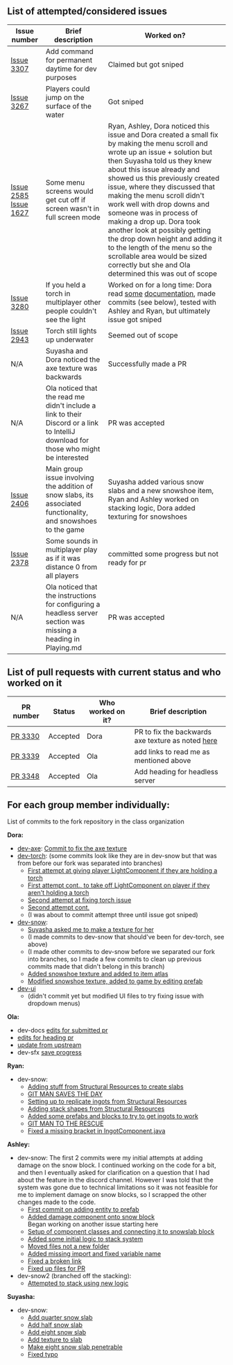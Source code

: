 ## List of attempted/considered issues 
<include brief comment stating if you decided to work on it or not and how successful the work was>
<include link in issue number>


Issue number | Brief description | Worked on?
--- | --- | --- 
[Issue 3307](https://github.com/MovingBlocks/Terasology/issues/3307) | Add command for permanent daytime for dev purposes | Claimed but got sniped
[Issue 3267](https://github.com/MovingBlocks/Terasology/issues/3267) | Players could jump on the surface of the water | Got sniped
[Issue 2585](https://github.com/MovingBlocks/Terasology/issues/2585) [Issue 1627](https://github.com/MovingBlocks/Terasology/issues/1627) | Some menu screens would get cut off if screen wasn't in full screen mode | Ryan, Ashley, Dora noticed this issue and Dora created a small fix by making the menu scroll and wrote up an issue + solution but then Suyasha told us they knew about this issue already and showed us this previously created issue, where they discussed that making the menu scroll didn't work well with drop downs and someone was in process of making a drop up. Dora took another look at possibly getting the drop down height and adding it to the length of the menu so the scrollable area would be sized correctly but she and Ola determined this was out of scope
[Issue 3280](https://github.com/MovingBlocks/Terasology/issues/3280) | If you held a torch in multiplayer other people couldn't see the light | Worked on for a long time: Dora read [some](https://metaterasology.github.io/docs/developing/networkMultiplayer/networkEvents.html) [documentation](https://metaterasology.github.io/docs/developing/entitySystem/events.html?highlight=receiveevent), made commits (see below), tested with Ashley and Ryan, but ultimately issue got sniped
[Issue 2943](https://github.com/MovingBlocks/Terasology/issues/2943) | Torch still lights up underwater | Seemed out of scope
N/A | Suyasha and Dora noticed the axe texture was backwards | Successfully made a PR
N/A| Ola noticed that the read me didn't include a link to their Discord or a link to IntelliJ download for those who might be interested| PR was accepted
[Issue 2406](https://github.com/MovingBlocks/Terasology/issues/2406) | Main group issue involving the addition of snow slabs, its associated functionality, and snowshoes to the game | Suyasha added various snow slabs and a new snowshoe item, Ryan and Ashley worked on stacking logic, Dora added texturing for snowshoes
[Issue 2378](https://github.com/MovingBlocks/Terasology/issues/2378) | Some sounds in multiplayer play as if it was distance 0 from all players| committed some progress but not ready for pr 
N/A| Ola noticed that the instructions for configuring a headless server section was missing a heading in Playing.md| PR was accepted

## List of pull requests with current status and who worked on it
<!-- Status options: accepted, rejected, still waiting, making changes, etc-->
<include link in PR number>


PR number | Status | Who worked on it? | Brief description 
--- | --- | --- | ---
[PR 3330](https://github.com/MovingBlocks/Terasology/pull/3330) | Accepted | Dora | PR to fix the backwards axe texture as noted [here](https://github.com/MovingBlocks/Terasology/pull/2876)
[PR 3339](https://github.com/MovingBlocks/Terasology/pull/3339#issuecomment-384012084)| Accepted| Ola |add links to read me as mentioned above
[PR 3348](https://github.com/MovingBlocks/Terasology/pull/3348)| Accepted| Ola | Add heading for headless server

## For each group member individually: 
List of commits to the fork repository in the class organization

**Dora:** 
- [dev-axe](https://github.com/nyu-ossd-s18/Terasology/commits/dev-axe): [Commit to fix the axe texture](https://github.com/nyu-ossd-s18/Terasology/commit/3f1a7362c11be845093400d43acf979c663f896d)
- [dev-torch](https://github.com/nyu-ossd-s18/Terasology/commits/dev-torch): (some commits look like they are in dev-snow but that was from before our fork was separated into branches)
  - [First attempt at giving player LightComponent if they are holding a torch](https://github.com/nyu-ossd-s18/Terasology/commit/619842f2501b9932dd72398996c6274aec775bb9)
  - [First attempt cont., to take off LightComponent on player if they aren't holding a torch](https://github.com/nyu-ossd-s18/Terasology/commit/1f55a33549bcd7c361debfe957e1e3d9cf1f0605)
  - [Second attempt at fixing torch issue](https://github.com/nyu-ossd-s18/Terasology/commit/622dc57ff1b1ee87e9570ebe08c759338cd6127b)
  - [Second attempt cont.](https://github.com/nyu-ossd-s18/Terasology/commit/f11232811ab65de761938a3c89f60f1c486d67a4)
  - (I was about to commit attempt three until issue got sniped)
- [dev-snow](https://github.com/nyu-ossd-s18/Terasology/commits/dev-snow):
  - [Suyasha asked me to make a texture for her](https://github.com/nyu-ossd-s18/Terasology/commit/d93049deaaa80899c4e92f0820b0a8808cd34ecc)
  - (I made commits to dev-snow that should've been for dev-torch, see above)
  - (I made other commits to dev-snow before we separated our fork into branches, so I made a few commits to clean up previous commits made that didn't belong in this branch) 
  - [Added snowshoe texture and added to item atlas](https://github.com/nyu-ossd-s18/Terasology/commit/7e39860f84716290192b96aea55c62c6773c6eac)
  - [Modified snowshoe texture, added to game by editing prefab](https://github.com/nyu-ossd-s18/Terasology/commit/006b5a94ad3567beeec8d3ac3fce4cd4fdedcc92)
- [dev-ui](https://github.com/nyu-ossd-s18/Terasology/commits/dev-ui)
  - (didn't commit yet but modified UI files to try fixing issue with dropdown menus)

**Ola:**
- dev-docs [edits for submitted pr](https://github.com/nyu-ossd-s18/Terasology/commit/8106634720bfdf5598be823dcd1fb1ee848660fc)
-  [edits for heading pr](https://github.com/nyu-ossd-s18/Terasology/commit/e408de084b2c50164c14941a8c635a2e8f79af3f)
- [update from upstream](https://github.com/nyu-ossd-s18/Terasology/commit/6fe046e96f21700a61201925c8718198eb5b8bc7)
- dev-sfx [save progress](https://github.com/nyu-ossd-s18/Terasology/commit/57d99940bc39485df517dd40c95633a8754ee57f)

**Ryan:**
- dev-snow:
  - [Adding stuff from Structural Resources to create slabs](https://github.com/nyu-ossd-s18/Terasology/commit/374e9bb635bf60d757474434585bb73643a3da59)
  - [GIT MAN SAVES THE DAY](https://github.com/nyu-ossd-s18/Terasology/commit/d32be035babbe763d7d997df867c860f19f6ddac)
  - [Setting up to replicate ingots from Structural Resources](https://github.com/nyu-ossd-s18/Terasology/commit/4117d314918953de1a11e7ecaca88adf6d0249af)
  - [Adding stack shapes from Structural Resources](https://github.com/nyu-ossd-s18/Terasology/commit/b85028cec820810cd46ee4607e6538c2d0b9e87f)
  - [Added some prefabs and blocks to try to get ingots to work](https://github.com/nyu-ossd-s18/Terasology/commit/b6760491dd2a62c9789f21b375642d8c256a3893)
  - [GIT MAN TO THE RESCUE](https://github.com/nyu-ossd-s18/Terasology/commit/5f239cce59f9d1323556900aec39c49350ef5b76)
  - [Fixed a missing bracket in IngotComponent.java](https://github.com/nyu-ossd-s18/Terasology/commit/79f9e25296c4af988068d1c6f368a22dbb5b78de)

**Ashley:**
- dev-snow: 
The first 2 commits were my initial attempts at adding damage on the snow block. I continued working on the code for a bit, and then I eventually asked for clarification on a question that I had about the feature in the discord channel. However I was told that the system was gone due to technical limitations so it was not feasible for me to implement damage on snow blocks, so I scrapped the other changes made to the code.  
  - [First commit on adding entity to prefab](https://github.com/nyu-ossd-s18/Terasology/commit/1e727ba8959a49653c2b37a98aaded1a20395036) 
  - [Added damage component onto snow block](https://github.com/nyu-ossd-s18/Terasology/commit/837519fe52aa71184e9e31f2108a32393e4a185d)  
Began working on another issue starting here 
  - [Setup of component classes and connecting it to snowslab block](https://github.com/nyu-ossd-s18/Terasology/commit/db27a5d8a65c8cbd879c3384568c1ca25ba642de) 
  - [Added some initial logic to stack system](https://github.com/nyu-ossd-s18/Terasology/commit/75c6bbef859188bc9b29fd1e49a7f4f6e1ef2733)
  - [Moved files not a new folder](https://github.com/nyu-ossd-s18/Terasology/commit/33319f0c8cb074b6b6b4abbab9c8d2eac350c630) 
  - [Added missing import and fixed variable name](https://github.com/nyu-ossd-s18/Terasology/commit/5ecee086d6e284947f7d62b10517455f4fb35ced)
  - [Fixed a broken link](https://github.com/Terasology/TutorialAssetSystem/wiki/Add-A-Dice/_history)
  - [Fixed up files for PR](https://github.com/nyu-ossd-s18/Terasology/commit/30bf925b814eadaf49fb2ccb30c74c86128b190f)
- dev-snow2 (branched off the stacking):
  - [Attempted to stack using new logic](https://github.com/nyu-ossd-s18/Terasology/commit/d7354ffe63410ad8656f0179baf7a8e0d3872d5e)
  

**Suyasha:**
- dev-snow:
  - [Add quarter snow slab](https://github.com/nyu-ossd-s18/Terasology/commit/f922805e1badefde9c84a76d524ffb6755a8020e)
  - [Add half snow slab](https://github.com/nyu-ossd-s18/Terasology/commit/6be3801c544ce64c76899f45fdbbfac5975d2b07)
  - [Add eight snow slab](https://github.com/nyu-ossd-s18/Terasology/commit/b59599893f260ed9017d4ca1df9471618644c143)
  - [Add texture to slab](https://github.com/nyu-ossd-s18/Terasology/commit/c3bc1e773ce86542fe0c48ed83a6f889cd9799c1)
  - [Make eight snow slab penetrable](https://github.com/nyu-ossd-s18/Terasology/commit/4aeacafdb42fde3cbbbcc0eb1f2c3b6f0895ce24)
  - [Fixed typo](https://github.com/Terasology/TutorialAssetSystem/wiki/Add-A-Dice)
